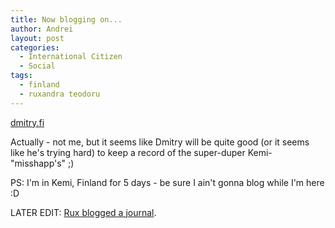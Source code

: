 ```yaml
---
title: Now blogging on...
author: Andrei
layout: post
categories:
  - International Citizen
  - Social
tags:
  - finland
  - ruxandra teodoru
---
```

[dmitry.fi][1]

Actually - not me, but it seems like Dmitry will be quite good (or it seems like he's trying hard) to keep a record of the super-duper Kemi-"misshapp's" ;)

PS: I'm in Kemi, Finland for 5 days - be sure I ain't gonna blog while I'm here :D

LATER EDIT: [Rux blogged a journal][2].

 [1]: http://dmitry.fi
 [2]: http://littleblogthatcould.wordpress.com/2007/11/21/a-finnish-alien/